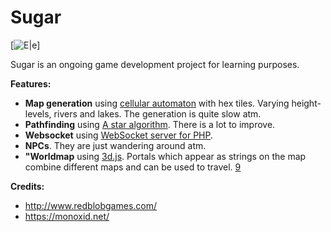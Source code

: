 # Sugar

[![E|e](http://i.imgur.com/E7mmxZS.png)]

Sugar is an ongoing game development project for learning purposes.

**Features:**
* **Map generation** using [cellular automaton](https://en.wikipedia.org/wiki/Cellular_automaton) with hex tiles. Varying height-levels, rivers and lakes. The generation is quite slow atm.
* **Pathfinding** using [A star algorithm](http://www.briangrinstead.com/blog/astar-search-algorithm-in-javascript). There is a lot to improve.
* **Websocket** using [WebSocket server for PHP](https://code.google.com/archive/p/php-websocket-server/).
* **NPCs**. They are just wandering around atm.
* **"Worldmap** using [3d.js](http://bl.ocks.org/d3noob/8043434). Portals which appear as strings on the map combine different maps and can be used to travel. [9](http://i.zyrup.kochab.uberspace.de/sugar/9/world.php)

**Credits:**
* http://www.redblobgames.com/
* https://monoxid.net/
